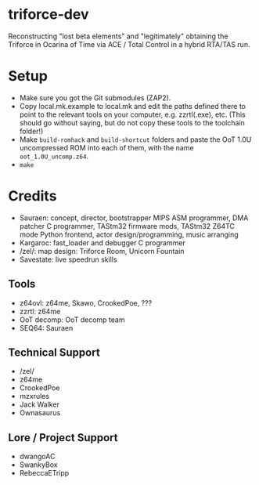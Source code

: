 # triforce-dev

Reconstructing "lost beta elements" and "legitimately" obtaining the Triforce in Ocarina of Time via ACE / Total Control in a hybrid RTA/TAS run.


# Setup

- Make sure you got the Git submodules (ZAP2).
- Copy local.mk.example to local.mk and edit the paths defined there to point to the relevant tools on your computer, e.g. zzrtl(.exe), etc. (This should go without saying, but do not copy these tools to the toolchain folder!)
- Make `build-romhack` and `build-shortcut` folders and paste the OoT 1.0U uncompressed ROM into each of them, with the name `oot_1.0U_uncomp.z64`.
- `make`


# Credits

- Sauraen: concept, director, bootstrapper MIPS ASM programmer, DMA patcher C programmer, TAStm32 firmware mods, TAStm32 Z64TC mode Python frontend, actor design/programming, music arranging
- Kargaroc: fast_loader and debugger C programmer
- /zel/: map design: Triforce Room, Unicorn Fountain
- Savestate: live speedrun skills

## Tools

- z64ovl: z64me, Skawo, CrookedPoe, ???
- zzrtl: z64me
- OoT decomp: OoT decomp team
- SEQ64: Sauraen

## Technical Support

- /zel/
- z64me
- CrookedPoe
- mzxrules
- Jack Walker
- Ownasaurus

## Lore / Project Support

- dwangoAC
- SwankyBox
- RebeccaETripp
